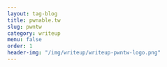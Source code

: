 ```yaml
---
layout: tag-blog
title: pwnable.tw
slug: pwntw
category: writeup
menu: false
order: 1
header-img: "/img/writeup/writeup-pwntw-logo.png"
---
```

